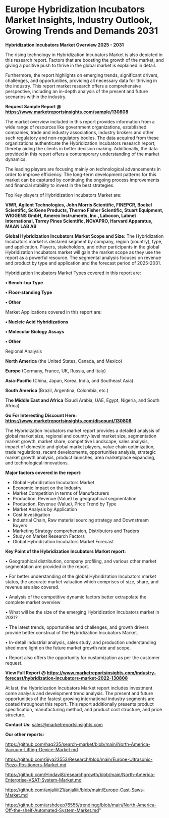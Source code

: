 # Europe Hybridization Incubators Market Insights, Industry Outlook, Growing Trends and Demands 2031

<Strong> Hybridization Incubators Market Overview 2025 - 2031</strong>

The rising technology in Hybridization Incubators Market is also depicted in this research report. Factors that are boosting the growth of the market, and giving a positive push to thrive in the global market is explained in detail.

Furthermore, the report highlights on emerging trends, significant drivers, challenges, and opportunities, providing all necessary data for thriving in the industry. This report market research offers a comprehensive perspective, including an in-depth analysis of the present and future scenarios within the industry.

<strong>Request Sample Report @ <a href=https://www.marketreportsinsights.com/sample/130808>https://www.marketreportsinsights.com/sample/130808</a></strong>

The market overview included in this report provides information from a wide range of resources like government organizations, established companies, trade and industry associations, industry brokers and other such regulatory and non-regulatory bodies. The data acquired from these organizations authenticate the Hybridization Incubators research report, thereby aiding the clients in better decision making. Additionally, the data provided in this report offers a contemporary understanding of the market dynamics.

The leading players are focusing mainly on technological advancements in order to improve efficiency. The long-term development patterns for this market can be captured by continuing the ongoing process improvements and financial stability to invest in the best strategies.

Top Key players of Hybridization Incubators Market are:

<strong>VWR, Agilent Technologies, John Morris Scientific, FINEPCR, Boekel Scientific, SciGene Products, Thermo Fisher Scientific, Stuart Equipment, WIGGENS GmbH, Amerex Instruments, Inc., Labocon, Labnet International, Torrey Pines Scientific, NOVAPRO, Harvard Apparatus, MAAN LAB AB</strong>

<strong><b>Global Hybridization Incubators Market Scope and Size:</b></strong>
The Hybridization Incubators market is declared segment by company, region (country), type, and application. Players, stakeholders, and other participants in the global Hybridization Incubators market will gain the market scope as they use the report as a powerful resource. The segmental analysis focuses on revenue and product by type and application and the forecast period of 2025-2031.

Hybridization Incubators Market Types covered in this report are:

<strong>• Bench-top Type

• Floor-standing Type

• Other</strong>

Market Applications covered in this report are:

<strong>• Nucleic Acid Hybridizations

• Molecular Biology Assays

• Other</strong> 

Regional Analysis

<strong>North America</strong> (the United States, Canada, and Mexico)

<strong>Europe</strong> (Germany, France, UK, Russia, and Italy)

<strong>Asia-Pacific</strong> (China, Japan, Korea, India, and Southeast Asia)

<strong>South America</strong> (Brazil, Argentina, Colombia, etc.)

<strong>The Middle East and Africa</strong> (Saudi Arabia, UAE, Egypt, Nigeria, and South Africa)

<strong>Go For Interesting Discount Here: <a href=https://www.marketreportsinsights.com/discount/130808>https://www.marketreportsinsights.com/discount/130808</a></strong>

The Hybridization Incubators market report provides a detailed analysis of global market size, regional and country-level market size, segmentation market growth, market share, competitive Landscape, sales analysis, impact of domestic and global market players, value chain optimization, trade regulations, recent developments, opportunities analysis, strategic market growth analysis, product launches, area marketplace expanding, and technological innovations.

<strong><b>Major factors covered in the report:</b></strong>
<ul>
  <li>Global Hybridization Incubators Market </li>
  <li>Economic Impact on the Industry</li>
  <li>Market Competition in terms of Manufacturers</li>
  <li>Production, Revenue (Value) by geographical segmentation</li>
  <li>Production, Revenue (Value), Price Trend by Type</li>
  <li>Market Analysis by Application</li>
  <li>Cost Investigation</li>
  <li>Industrial Chain, Raw material sourcing strategy and Downstream Buyers</li>
  <li>Marketing Strategy comprehension, Distributors and Traders</li>
  <li>Study on Market Research Factors</li>
  <li>Global Hybridization Incubators Market Forecast</li>
</ul>

<strong><b>Key Point of the Hybridization Incubators Market report:</b></strong>

• Geographical distribution, company profiling, and various other market segmentation are provided in the report.

• For better understanding of the global Hybridization Incubators market status, the accurate market valuation which comprises of size, share, and revenue are also covered.

• Analysis of the competitive dynamic factors better extrapolate the complete market overview

• What will be the size of the emerging Hybridization Incubators market in 2031?

• The latest trends, opportunities and challenges, and growth drivers provide better construal of the Hybridization Incubators Market.

• In-detail industrial analysis, sales study, and production understanding shed more light on the future market growth rate and scope.

• Report also offers the opportunity for customization as per the customer request.

<strong><b>View Full Report @ <a href=https://www.marketreportsinsights.com/industry-forecast/hybridization-incubators-market-2022-130808>https://www.marketreportsinsights.com/industry-forecast/hybridization-incubators-market-2022-130808</a></b></strong>


At last, the Hybridization Incubators Market report includes investment come analysis and development trend analysis. The present and future opportunities of the fastest growing international industry segments are coated throughout this report. This report additionally presents product specification, manufacturing method, and product cost structure, and price structure.

<strong>Contact Us:</strong>
sales@marketreportsinsights.com

<strong>Our other reports:</strong>

<a href=https://github.com/haq235/search-market/blob/main/North-America-Vacuum-Lifting-Device-Market.md>https://github.com/haq235/search-market/blob/main/North-America-Vacuum-Lifting-Device-Market.md</a>

<a href=https://github.com/Siya23553/Research/blob/main/Europe-Ultrasonic-Piezo-Positioners-Market.md>https://github.com/Siya23553/Research/blob/main/Europe-Ultrasonic-Piezo-Positioners-Market.md</a>

<a href=https://github.com/Hindavi8/researchgrowth/blob/main/North-America-Enterprise-VSAT-System-Market.md>https://github.com/Hindavi8/researchgrowth/blob/main/North-America-Enterprise-VSAT-System-Market.md</a>

<a href=https://github.com/anjaliiii21/anjaliiii/blob/main/Europe-Cast-Saws-Market.md>https://github.com/anjaliiii21/anjaliiii/blob/main/Europe-Cast-Saws-Market.md</a>

<a href=https://github.com/arshdeep76555/trendingg/blob/main/North-America-Off-the-shelf-Automated-System-Market.md>https://github.com/arshdeep76555/trendingg/blob/main/North-America-Off-the-shelf-Automated-System-Market.md</a>"
